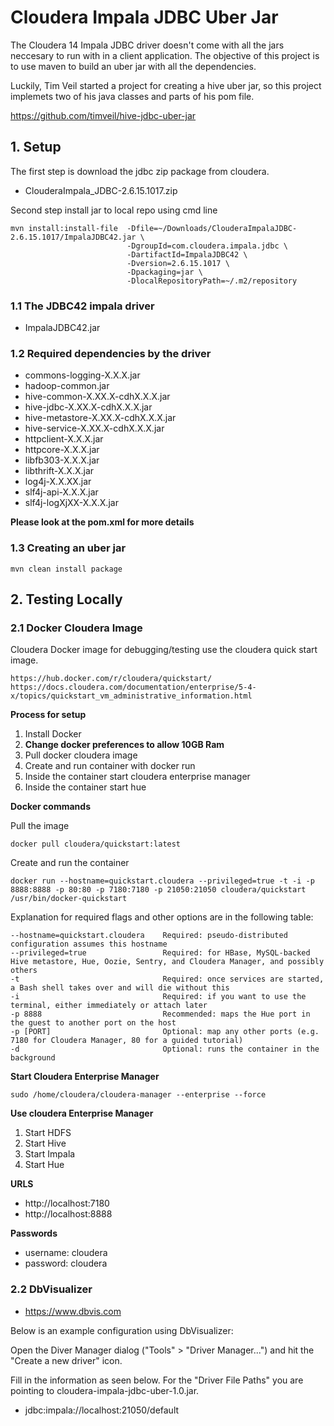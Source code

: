 # Cloudera Impala JDBC Uber Jar

The Cloudera 14 Impala JDBC driver doesn't come with all the jars neccesary to run with in a client application.  The objective of this project is to use maven to build an uber jar with all the dependencies.

Luckily, Tim Veil started a project for creating a hive uber jar, so this project implemets two of his java classes and parts of his pom file.

https://github.com/timveil/hive-jdbc-uber-jar

## 1. Setup
The first step is download the jdbc zip package from cloudera.
     
* ClouderaImpala_JDBC-2.6.15.1017.zip

Second step install jar to local repo using cmd line

    mvn install:install-file  -Dfile=~/Downloads/ClouderaImpalaJDBC-2.6.15.1017/ImpalaJDBC42.jar \
                              -DgroupId=com.cloudera.impala.jdbc \
                              -DartifactId=ImpalaJDBC42 \
                              -Dversion=2.6.15.1017 \
                              -Dpackaging=jar \
                              -DlocalRepositoryPath=~/.m2/repository

### 1.1 The JDBC42 impala driver

* ImpalaJDBC42.jar

### 1.2 Required dependencies by the driver

* commons-logging-X.X.X.jar
* hadoop-common.jar
* hive-common-X.XX.X-cdhX.X.X.jar
* hive-jdbc-X.XX.X-cdhX.X.X.jar
* hive-metastore-X.XX.X-cdhX.X.X.jar
* hive-service-X.XX.X-cdhX.X.X.jar
* httpclient-X.X.X.jar
* httpcore-X.X.X.jar
* libfb303-X.X.X.jar
* libthrift-X.X.X.jar
* log4j-X.X.XX.jar
* slf4j-api-X.X.X.jar
* slf4j-logXjXX-X.X.X.jar

**Please look at the pom.xml for more details**

### 1.3 Creating an uber jar

    mvn clean install package

## 2. Testing Locally 

### 2.1 Docker Cloudera Image

Cloudera Docker image for debugging/testing use the cloudera quick start image.
 
    https://hub.docker.com/r/cloudera/quickstart/
    https://docs.cloudera.com/documentation/enterprise/5-4-x/topics/quickstart_vm_administrative_information.html

**Process for setup**

1. Install Docker
1. **Change docker preferences to allow 10GB Ram**
1. Pull docker cloudera image
1. Create and run container with docker run 
1. Inside the container start cloudera enterprise manager
1. Inside the container start hue


**Docker commands**

Pull the image

    docker pull cloudera/quickstart:latest

Create and run the container

    docker run --hostname=quickstart.cloudera --privileged=true -t -i -p 8888:8888 -p 80:80 -p 7180:7180 -p 21050:21050 cloudera/quickstart /usr/bin/docker-quickstart

Explanation for required flags and other options are in the following table:

    --hostname=quickstart.cloudera    Required: pseudo-distributed configuration assumes this hostname
    --privileged=true                 Required: for HBase, MySQL-backed Hive metastore, Hue, Oozie, Sentry, and Cloudera Manager, and possibly others
    -t                                Required: once services are started, a Bash shell takes over and will die without this
    -i                                Required: if you want to use the terminal, either immediately or attach later
    -p 8888                           Recommended: maps the Hue port in the guest to another port on the host
    -p [PORT]                         Optional: map any other ports (e.g. 7180 for Cloudera Manager, 80 for a guided tutorial)
    -d                                Optional: runs the container in the background


**Start Cloudera Enterprise Manager**  

    sudo /home/cloudera/cloudera-manager --enterprise --force

**Use cloudera Enterprise Manager**
1. Start HDFS
1. Start Hive
1. Start Impala
1. Start Hue

**URLS**

* http://localhost:7180
* http://localhost:8888

**Passwords**

  * username: cloudera
  * password: cloudera
  
### 2.2 DbVisualizer

* https://www.dbvis.com

Below is an example configuration using DbVisualizer:

Open the Diver Manager dialog ("Tools" > "Driver Manager...") and hit the "Create a new driver" icon.

Fill in the information as seen below. For the "Driver File Paths" you are pointing to cloudera-impala-jdbc-uber-1.0.jar.

* jdbc:impala://localhost:21050/default
